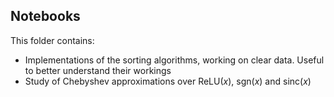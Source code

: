 ## Notebooks

This folder contains:
- Implementations of the sorting algorithms, working on clear data. Useful to better understand their workings
- Study of Chebyshev approximations over ReLU$`(x)`$, sgn$`(x)`$ and sinc$`(x)`$
